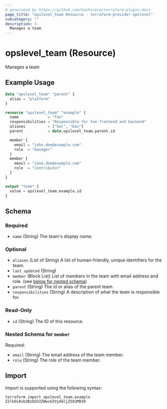 ```yaml
---
# generated by https://github.com/hashicorp/terraform-plugin-docs
page_title: "opslevel_team Resource - terraform-provider-opslevel"
subcategory: ""
description: |-
  Manages a team
---
```


# opslevel_team (Resource)

Manages a team

## Example Usage

```terraform
data "opslevel_team" "parent" {
  alias = "platform"
}

resource "opslevel_team" "example" {
  name             = "foo"
  responsibilities = "Responsible for foo frontend and backend"
  aliases          = ["bar", "baz"]
  parent           = data.opslevel_team.parent.id

  member {
    email = "john.doe@example.com"
    role  = "manager"
  }
  member {
    email = "jane.doe@example.com"
    role  = "contributor"
  }
}

output "team" {
  value = opslevel_team.example.id
}
```

<!-- schema generated by tfplugindocs -->
## Schema

### Required

- `name` (String) The team's display name.

### Optional

- `aliases` (List of String) A list of human-friendly, unique identifiers for the team.
- `last_updated` (String)
- `member` (Block List) List of members in the team with email address and role. (see [below for nested schema](#nestedblock--member))
- `parent` (String) The id or alias of the parent team.
- `responsibilities` (String) A description of what the team is responsible for.

### Read-Only

- `id` (String) The ID of this resource.

<a id="nestedblock--member"></a>
### Nested Schema for `member`

Required:

- `email` (String) The email address of the team member.
- `role` (String) The role of the team member.

## Import

Import is supported using the following syntax:

```shell
terraform import opslevel_team.example Z2lkOi8vb3BzbGV2ZWwvU2VydmljZS82MDI0
```
